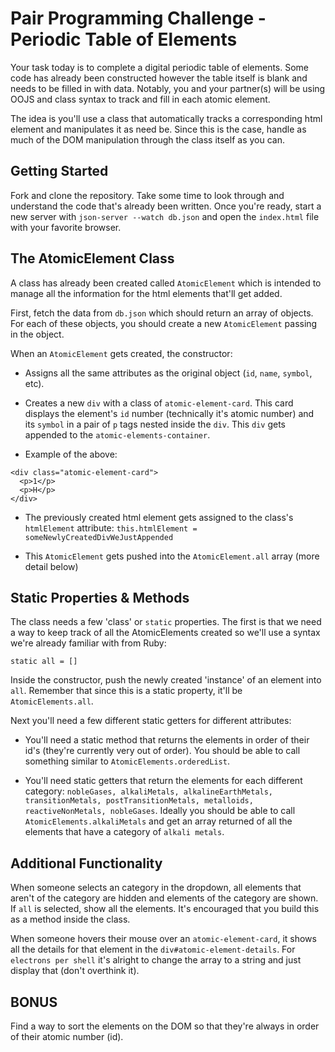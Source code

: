 # Pair Programming Challenge - Periodic Table of Elements

Your task today is to complete a digital periodic table of elements. Some code has already been constructed however the table itself is blank and needs to be filled in with data. Notably, you and your partner(s) will be using OOJS and class syntax to track and fill in each atomic element.

The idea is you'll use a class that automatically tracks a corresponding html element and manipulates it as need be. Since this is the case, handle as much of the DOM manipulation through the class itself as you can.

## Getting Started

Fork and clone the repository. Take some time to look through and understand the code that's already been written. Once you're ready, start a new server with `json-server --watch db.json` and open the `index.html` file with your favorite browser.

## The AtomicElement Class

A class has already been created called `AtomicElement` which is intended to manage all the information for the html elements that'll get added.

First, fetch the data from `db.json` which should return an array of objects. For each of these objects, you should create a new `AtomicElement` passing in the object.

When an `AtomicElement` gets created, the constructor:

- Assigns all the same attributes as the original object (`id`, `name`, `symbol`, etc).

- Creates a new `div` with a class of `atomic-element-card`. This card displays the element's `id` number (technically it's atomic number) and its `symbol` in a pair of `p` tags nested inside the `div`. This `div` gets appended to the `atomic-elements-container`.

- Example of the above:

```
<div class="atomic-element-card">
  <p>1</p>
  <p>H</p>
</div>
```

- The previously created html element gets assigned to the class's `htmlElement` attribute: `this.htmlElement = someNewlyCreatedDivWeJustAppended`

- This `AtomicElement` gets pushed into the `AtomicElement.all` array (more detail below)

## Static Properties & Methods

The class needs a few 'class' or `static` properties. The first is that we need a way to keep track of all the AtomicElements created so we'll use a syntax we're already familiar with from Ruby:

```
static all = []
```

Inside the constructor, push the newly created 'instance' of an element into `all`. Remember that since this is a static property, it'll be `AtomicElements.all`.

Next you'll need a few different static getters for different attributes:

- You'll need a static method that returns the elements in order of their id's (they're currently very out of order). You should be able to call something similar to `AtomicElements.orderedList`.

- You'll need static getters that return the elements for each different category: `nobleGases, alkaliMetals, alkalineEarthMetals, transitionMetals, postTransitionMetals, metalloids, reactiveNonMetals, nobleGases`. Ideally you should be able to call `AtomicElements.alkaliMetals` and get an array returned of all the elements that have a category of `alkali metals`.

## Additional Functionality

When someone selects an category in the dropdown, all elements that aren't of the category are hidden and elements of the category are shown. If `all` is selected, show all the elements. It's encouraged that you build this as a method inside the class.

When someone hovers their mouse over an `atomic-element-card`, it shows all the details for that element in the `div#atomic-element-details`. For `electrons per shell` it's alright to change the array to a string and just display that (don't overthink it).

## BONUS

Find a way to sort the elements on the DOM so that they're always in order of their atomic number (id).
